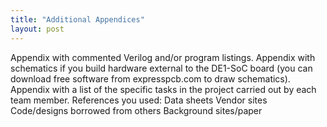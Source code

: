 ```yaml
---
title: "Additional Appendices"
layout: post
---
```


Appendix with commented Verilog and/or program listings.
Appendix with schematics if you build hardware external to the DE1-SoC board (you can download free software from expresspcb.com to draw schematics).
Appendix with a list of the specific tasks in the project carried out by each team member.
References you used:
Data sheets
Vendor sites
Code/designs borrowed from others
Background sites/paper
